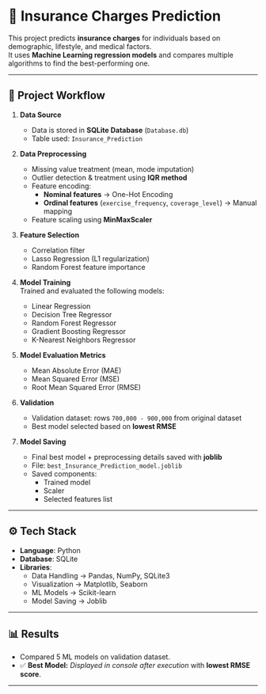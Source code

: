 # 🏥 Insurance Charges Prediction  

This project predicts **insurance charges** for individuals based on demographic, lifestyle, and medical factors.  
It uses **Machine Learning regression models** and compares multiple algorithms to find the best-performing one.  

---

## 📌 Project Workflow  

1. **Data Source**  
   - Data is stored in **SQLite Database** (`Database.db`)  
   - Table used: `Insurance_Prediction`

2. **Data Preprocessing**  
   - Missing value treatment (mean, mode imputation)  
   - Outlier detection & treatment using **IQR method**  
   - Feature encoding:  
     - **Nominal features** → One-Hot Encoding  
     - **Ordinal features** (`exercise_frequency`, `coverage_level`) → Manual mapping  
   - Feature scaling using **MinMaxScaler**  

3. **Feature Selection**  
   - Correlation filter  
   - Lasso Regression (L1 regularization)  
   - Random Forest feature importance  

4. **Model Training**  
   Trained and evaluated the following models:  
   - Linear Regression  
   - Decision Tree Regressor  
   - Random Forest Regressor  
   - Gradient Boosting Regressor  
   - K-Nearest Neighbors Regressor  

5. **Model Evaluation Metrics**  
   - Mean Absolute Error (MAE)  
   - Mean Squared Error (MSE)  
   - Root Mean Squared Error (RMSE)  

6. **Validation**  
   - Validation dataset: rows `700,000 - 900,000` from original dataset  
   - Best model selected based on **lowest RMSE**  

7. **Model Saving**  
   - Final best model + preprocessing details saved with **joblib**  
   - File: `best_Insurance_Prediction_model.joblib`  
   - Saved components:  
     - Trained model  
     - Scaler  
     - Selected features list  

---

## ⚙️ Tech Stack  

- **Language**: Python  
- **Database**: SQLite  
- **Libraries**:  
  - Data Handling → Pandas, NumPy, SQLite3  
  - Visualization → Matplotlib, Seaborn  
  - ML Models → Scikit-learn  
  - Model Saving → Joblib  

---

## 📊 Results  

- Compared 5 ML models on validation dataset.  
- ✅ **Best Model:** *Displayed in console after execution* with **lowest RMSE score**.  

---
